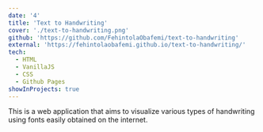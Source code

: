 ```yaml
---
date: '4'
title: 'Text to Handwriting'
cover: './text-to-handwriting.png'
github: 'https://github.com/FehintolaObafemi/text-to-handwriting'
external: 'https://fehintolaobafemi.github.io/text-to-handwriting/'
tech:
  - HTML
  - VanillaJS
  - CSS
  - Github Pages
showInProjects: true
---
```


This is a web application that aims to visualize various types of handwriting using fonts easily obtained on the internet.
